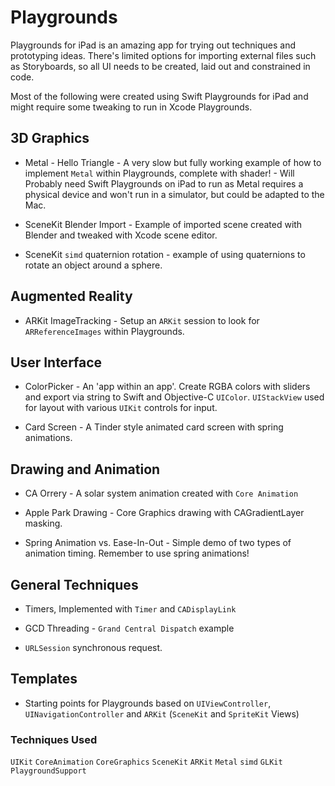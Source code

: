 # Playgrounds

Playgrounds for iPad is an amazing app for trying out techniques and prototyping ideas. There's limited options for importing external files such as Storyboards, so all UI needs to be created, laid out and constrained in code.

Most of the following were created using Swift Playgrounds for iPad and might require some tweaking to run in Xcode Playgrounds.

## 3D Graphics

* Metal - Hello Triangle - A very slow but fully working example of how to implement `Metal` within Playgrounds, complete with shader! - Will Probably need Swift Playgrounds on iPad to run as Metal requires a physical device and won't run in a simulator, but could be adapted to the Mac.

* SceneKit Blender Import - Example of imported scene created with Blender and tweaked with Xcode scene editor.

* SceneKit `simd` quaternion rotation - example of using quaternions to rotate an object around a sphere.

## Augmented Reality

* ARKit ImageTracking - Setup an `ARKit` session to look for `ARReferenceImages` within Playgrounds.

## User Interface

* ColorPicker - An 'app within an app'. Create RGBA colors with sliders and export via string to Swift and Objective-C `UIColor`. `UIStackView` used for layout with various `UIKit` controls for input.

* Card Screen - A Tinder style animated card screen with spring animations.

## Drawing and Animation

* CA Orrery - A solar system animation created with `Core Animation`

* Apple Park Drawing - Core Graphics drawing with CAGradientLayer masking.

* Spring Animation vs. Ease-In-Out - Simple demo of two types of animation timing. Remember to use spring animations!

## General Techniques

* Timers, Implemented with `Timer` and `CADisplayLink`

* GCD Threading - `Grand Central Dispatch` example

* `URLSession` synchronous request.

## Templates

* Starting points for Playgrounds based on `UIViewController`, `UINavigationController` and `ARKit` (`SceneKit` and `SpriteKit` Views)


### Techniques Used
`UIKit` `CoreAnimation` `CoreGraphics` `SceneKit` `ARKit` `Metal` `simd` `GLKit` `PlaygroundSupport`
